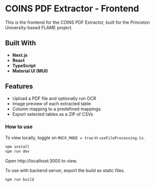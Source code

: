 # COINS PDF Extractor - Frontend

This is the frontend for the COINS PDF Extractor, built for the Princeton University-based FLAME project.

## Built With

- **Next.js**
- **React**
- **TypeScript**
- **Material UI (MUI)**

## Features

- Upload a PDF file and optionally run OCR
- Image preview of each extracted table
- Column mapping to a predefined mappings
- Export selected tables as a ZIP of CSVs

### How to use

To view locally, toggle on `MOCK_MODE = true` in `useFileProcessing.ts`.
```bash
npm install
npm run dev
```
Open http://localhost:3000 to view.

To use with backend server, export the build as static files.
```
npm run build
```